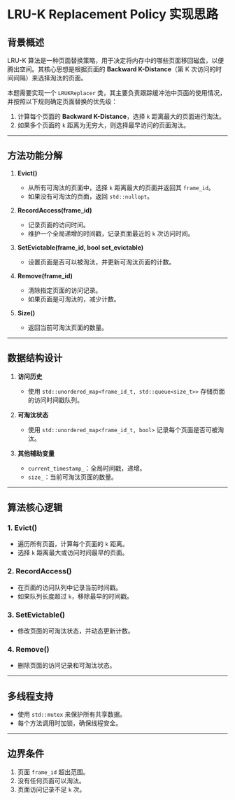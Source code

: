 # LRU-K Replacement Policy 实现思路

## 背景概述

LRU-K 算法是一种页面替换策略，用于决定将内存中的哪些页面移回磁盘，以便腾出空间。其核心思想是根据页面的 **Backward K-Distance**（第 K 次访问的时间间隔）来选择淘汰的页面。

本题需要实现一个 `LRUKReplacer` 类，其主要负责跟踪缓冲池中页面的使用情况，并按照以下规则确定页面替换的优先级：

1. 计算每个页面的 **Backward K-Distance**，选择 `k` 距离最大的页面进行淘汰。
2. 如果多个页面的 `k` 距离为无穷大，则选择最早访问的页面淘汰。

---

## 方法功能分解

1. **Evict()**
    - 从所有可淘汰的页面中，选择 `k` 距离最大的页面并返回其 `frame_id`。
    - 如果没有可淘汰的页面，返回 `std::nullopt`。

2. **RecordAccess(frame_id)**
    - 记录页面的访问时间。
    - 维护一个全局递增的时间戳，记录页面最近的 `k` 次访问时间。

3. **SetEvictable(frame_id, bool set_evictable)**
    - 设置页面是否可以被淘汰，并更新可淘汰页面的计数。

4. **Remove(frame_id)**
    - 清除指定页面的访问记录。
    - 如果页面是可淘汰的，减少计数。

5. **Size()**
    - 返回当前可淘汰页面的数量。

---

## 数据结构设计

1. **访问历史**
    - 使用 `std::unordered_map<frame_id_t, std::queue<size_t>>` 存储页面的访问时间戳队列。

2. **可淘汰状态**
    - 使用 `std::unordered_map<frame_id_t, bool>` 记录每个页面是否可被淘汰。

3. **其他辅助变量**
    - `current_timestamp_`：全局时间戳，递增。
    - `size_`：当前可淘汰页面的数量。

---

## 算法核心逻辑

### 1. **Evict()**
- 遍历所有页面，计算每个页面的 `k` 距离。
- 选择 `k` 距离最大或访问时间最早的页面。

### 2. **RecordAccess()**
- 在页面的访问队列中记录当前时间戳。
- 如果队列长度超过 `k`，移除最早的时间戳。

### 3. **SetEvictable()**
- 修改页面的可淘汰状态，并动态更新计数。

### 4. **Remove()**
- 删除页面的访问记录和可淘汰状态。

---

## 多线程支持

- 使用 `std::mutex` 来保护所有共享数据。
- 每个方法调用时加锁，确保线程安全。

---

## 边界条件

1. 页面 `frame_id` 超出范围。
2. 没有任何页面可以淘汰。
3. 页面访问记录不足 `k` 次。

